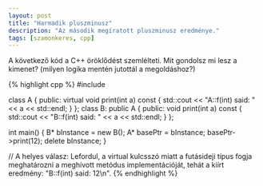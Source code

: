 ```yaml
---
layout: post
title: "Harmadik pluszminusz"
description: "Az második megíratott pluszminusz eredménye."
tags: [szamonkeres, cpp]
---
```

A következő kód a C++ öröklődést szemlélteti.
Mit gondolsz mi lesz a kimenet?
(milyen logika mentén jutottál a megoldáshoz?)

{% highlight cpp %}
#include <iostream>

class A {
public:
  virtual void print(int a) const {
  	std::cout << "A::f(int) said: "
  			  << a
  			  << std::endl;
  }
};
class B: public A {
public:
  void print(int a) const {
  	std::cout << "B::f(int) said: "
  			  << a
  			  << std::endl;
  }
};

int main() {
	B* bInstance = new B();
	A* basePtr = bInstance;
	basePtr->print(12);
	delete bInstance;
}

// A helyes válasz: Lefordul, a virtual kulcsszó miatt a futásideji típus fogja meghatározni a meghívott metódus implementációját, tehát a kiírt eredmény: "B::f(int) said: 12\n".
{% endhighlight %}
